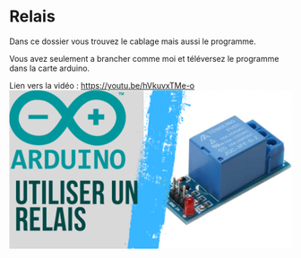 # Relais
Dans ce dossier vous trouvez le cablage mais aussi le programme.

Vous avez seulement a brancher comme moi et téléversez le programme dans la carte arduino.

Lien vers la vidéo : https://youtu.be/hVkuvxTMe-o
![alt text](https://github.com/electrocodeur/relais/blob/main/miniature.png?raw=true)
